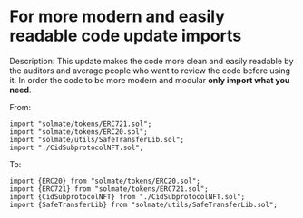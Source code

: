 # For more modern and easily readable code update imports

Description:
This update makes the code more clean and easily readable by the auditors and average people who want to review the code before using it. In order the code to be more modern and modular  **only import what you need**.

From:

    import "solmate/tokens/ERC721.sol";
    import "solmate/tokens/ERC20.sol";
    import "solmate/utils/SafeTransferLib.sol";
    import "./CidSubprotocolNFT.sol";

To:

    import {ERC20} from "solmate/tokens/ERC20.sol";
    import {ERC721} from "solmate/tokens/ERC721.sol";
    import {CidSubprotocolNFT} from "./CidSubprotocolNFT.sol";
    import {SafeTransferLib} from "solmate/utils/SafeTransferLib.sol";
